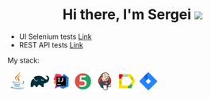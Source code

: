 <h1 align="center">Hi there, I'm Sergei</a> 
<img src="https://github.com/blackcater/blackcater/raw/main/images/Hi.gif" height="32"/></h1>

- UI Selenium tests [Link](https://github.com/Twinkerxd/Selenium)
- REST API tests [Link](https://github.com/Twinkerxd/Merion)

My stack:

![This is an image](/icons/Java.png)
![This is an image](/icons/Gradle.png)
![This is an image](/icons/Intelij_IDEA.png)
![This is an image](/icons/JUnit5.png)
![This is an image](/icons/Jenkins.png)
![This is an image](/icons/Allure_Report.png)
![This is an image](/icons/Jira.png)
